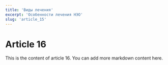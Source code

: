 ```yaml
---
title: 'Виды лечения'
excerpt: 'Особенности лечения НЭО'
slug: 'article_15'
---
```


# Article 16

This is the content of article 16. You can add more markdown content here.
